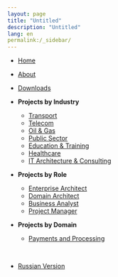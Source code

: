 ```yaml
---
layout: page
title: "Untitled"
description: "Untitled"
lang: en
permalink:/_sidebar/
---
```


- [Home](/en/)
- [About](/en/about)
- [Downloads](/en/downloads)

- **Projects by Industry**
  - [Transport](/en/projects/transport)
  - [Telecom](/en/projects/telecom)
  - [Oil & Gas](/en/projects/oilgas)
  - [Public Sector](/en/projects/gov)
  - [Education & Training](/en/projects/education)
  - [Healthcare](/en/projects/healthcare)
  - [IT Architecture & Consulting](/en/projects/it)

- **Projects by Role**
  - [Enterprise Architect](/en/roles/enterprise-architect)
  - [Domain Architect](/en/roles/domain-architect)
  - [Business Analyst](/en/roles/business-analyst)
  - [Project Manager](/en/roles/project-manager)

- **Projects by Domain**
  - [Payments and Processing](/en/domains/card-processing)

<br>

- [Russian Version](/ru/)
